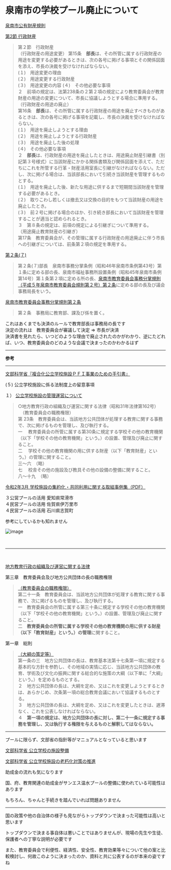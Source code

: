 # 泉南市の学校プール廃止について

[泉南市公有財産規則](https://en3-jg.d1-law.com/sennan/d1w_reiki/H359902100005/H359902100005.html)

[第2節 行政財産](https://en3-jg.d1-law.com/sennan/d1w_reiki/H359902100005/H359902100005_j.html#h:hK30:::1:0.0.0-3.0.0-2.0.0-0.0-0.0:1:)

>第２節　行政財産  
（行政財産の用途変更）
第15条　**部長**は、その所管に属する行政財産の用途を変更する必要があるときは、次の各号に掲げる事項とその関係図面を添え、市長の決裁を受けなければならない。  
(１)　用途変更の理由  
(２)　用途変更する行政財産  
(３)　用途変更の内容 
(４)　その他必要な事項  
２　前項の規定は、法第238条の２第２項の規定により教育委員会が教育財産の用途の変更について、市長に協議しようとする場合に準用する。  
（行政財産の用途の廃止）  
第16条　**部長**は、その所管に属する行政財産の用途を廃止すべきものがあるときは、次の各号に掲げる事項を記載し、市長の決裁を受けなければならない。  
(１)　用途を廃止しようとする理由  
(２)　用途を廃止しようとする行政財産  
(３)　用途を廃止した後の処理  
(４)　その他必要な事項  
２　**部長**は、行政財産の用途を廃止したときは、用途廃止財産引継書（別記第３号様式）に当該財産にかかる関係書類及び関係図面を添えて、ただちにこれを所管する行革・財産活用室長に引継がなければならない。ただし、次に掲げる場合は、当該部長において引続き当該財産を管理するものとする。  
(１)　用途を廃止した後、新たな用途に供するまで短期間当該財産を管理する必要があるとき。  
(２)　取りこわし若しくは撤去又は交換の目的をもつて当該財産の用途を廃止したとき。  
(３)　前２号に掲げる場合のほか、引き続き部長において当該財産を管理することが適当と認められるとき。  
３　第８条の規定は、前項の規定による引継ぎについて準用する。  
（用途廃止教育財産の引継ぎ）  
第17条　教育委員会が、その管理に属する行政財産の用途廃止に伴う市長への引継ぎについては、前条第２項の規定を準用する。  

<ht />

[第２条(７)](https://en3-jg.d1-law.com/sennan/d1w_reiki/H359902100005/H359902100005_j.html#h:hL20:::2:2.0.0.0-1.0-7.0.0-0-0-0-0:1:)  
>第２条(７)部長　泉南市事務分掌条例（昭和46年泉南市条例第43号）第１条に定める部の長、泉南市福祉事務所設置条例（昭和45年泉南市条例第14号）第１条第２項に定める所の長、[泉南市教育委員会事務分掌規則（平成５年泉南市教育委員会規則第２号）第２条](https://en3-jg.d1-law.com/sennan/d1w_reiki/H405920100002/H405920100002_j.html#h:hL10:::2:2.0.0.0-0.0-0.0.0-0-0-0-0:1:)に定める部の長及び議会事務局長をいう。

[泉南市教育委員会事務分掌規則第２条](https://en3-jg.d1-law.com/sennan/d1w_reiki/H405920100002/H405920100002_j.html#h:hL10:::2:2.0.0.0-0.0-0.0.0-0-0-0-0:1:)
>第２条　事務局に教育部、課及び係を置く。

これはあくまでも決済のルールで教育部長は事務局の長です  
決定の流れは　教育委員会が審議して決定 ⇒ 市長が決済  
決済書を見れたら、いつどのような理由で廃止されたのかがわかり、逆にたどれば、いつ、教育委員会のどのような会議で決まったのかわかるはず

<hr />

**参考**

<hr />

[文部科学省『複合化公立学校施設ＰＦＩ事業のための手引書』](https://www.mext.go.jp/a_menu/shotou/zyosei/04073001.htm#mokuji)

(５)	 	公立学校施設に係る法制度上の留意事項

１）	[公立学校施設の管理運営について](https://www.mext.go.jp/a_menu/shotou/zyosei/04073001/016.htm)


>○地方教育行政の組織及び運営に関する法律（昭和31年法律第162号）  
　（教育委員会の職務権限）  
第	23条　教育委員会は、当該地方公共団体が処理する教育に関する事務で、次に掲げるものを管理し、及び執行する。  
一	　教育委員会の所管に属する第30条に規定する学校その他の教育機関（以下「学校その他の教育機関」という。）の設置、管理及び廃止に関すること。  
二	　学校その他の教育機関の用に供する財産（以下「教育財産」という。）の管理に関すること。  
三～六　（略）  
七	　校舎その他の施設及び教具その他の設備の整備に関すること。  
八～十九　（略）  

[令和2年3月 学校施設の集約化・共同利用に関する取組事例集（PDF）](https://www.mext.go.jp/content/20200330-mxt_shisetsu01-100003127_1.pdf)

３公営プールの活用 愛知県常滑市  
４民営プールの活用 佐賀県伊万里市  
４民営プールの活用 石川県志賀町

参考にしているかも知れません

![image](https://user-images.githubusercontent.com/112106066/191146659-2c86fe73-38f4-480c-bd0f-2530b894696e.png)

<br />

<hr />

<br />

[地方教育行政の組織及び運営に関する法律](https://elaws.e-gov.go.jp/document?lawid=331AC0000000162_20220518_504AC0000000040)

第三章　教育委員会及び地方公共団体の長の職務権限

>[（教育委員会の職務権限）](https://elaws.e-gov.go.jp/document?lawid=331AC0000000162_20220518_504AC0000000040#Mp-Ch_3)  
第二十一条　教育委員会は、当該地方公共団体が処理する教育に関する事務で、次に掲げるものを管理し、及び執行する。  
一　教育委員会の所管に属する第三十条に規定する学校その他の教育機関（以下「学校その他の教育機関」という。）の設置、管理及び廃止に関すること。  
二　**教育委員会の所管に属する学校その他の教育機関の用に供する財産（以下「教育財産」という。）の管理**に関すること。  

第一章　総則


>[（大綱の策定等）](https://elaws.e-gov.go.jp/document?lawid=331AC0000000162_20220518_504AC0000000040#Mp-At_1_3)  
第一条の三　地方公共団体の長は、教育基本法第十七条第一項に規定する基本的な方針を参酌し、その地域の実情に応じ、当該地方公共団体の教育、学術及び文化の振興に関する総合的な施策の大綱（以下単に「大綱」という。）を定めるものとする。  
２　地方公共団体の長は、大綱を定め、又はこれを変更しようとするときは、あらかじめ、次条第一項の総合教育会議において協議するものとする。  
３　地方公共団体の長は、大綱を定め、又はこれを変更したときは、遅滞なく、これを公表しなければならない。  
４　**第一項の規定は、地方公共団体の長に対し、第二十一条に規定する事務を管理し、又は執行する権限を与えるものと解釈してはならない。**  

<hr />

プールに限らず、文部省の指針等がマニュアルとなっていると思います

[文部科学省 公立学校の施設整備](https://www.mext.go.jp/a_menu/shotou/zyosei/main11_a2.htm)

[文部科学省 公立学校施設の老朽化対策の推進](https://www.mext.go.jp/a_menu/shotou/zyosei/1334433.htm)

助成金の流れも気になります

国、府、教育関連の助成金がサンエス温水プールの整備に使われている可能性はあります

もちろん、ちゃんと手続きを踏んでいれば問題ありません

<hr />

国の政策や他の自治体の様子も見ながらトップダウンで決まった可能性は高いと思います

トップダウンで決まる事自体は悪いことではありませんが、現場の先生や生徒、保護者への丁寧な説明が必要です

また、教育委員会で利便性、経済性、安全性、教育効果等々について他の案と比較検討し、何故このように決まったのか、資料と共に公表するのが本来の姿ですね




